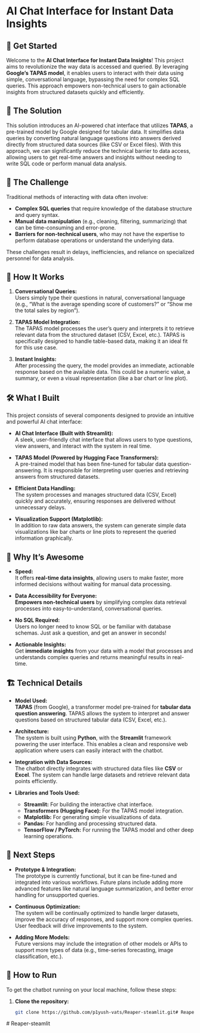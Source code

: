 # AI Chat Interface for Instant Data Insights  

## 💬 Get Started

Welcome to the **AI Chat Interface for Instant Data Insights**! This project aims to revolutionize the way data is accessed and queried. By leveraging **Google’s TAPAS model**, it enables users to interact with their data using simple, conversational language, bypassing the need for complex SQL queries. This approach empowers non-technical users to gain actionable insights from structured datasets quickly and efficiently.

## 🌟 The Solution

This solution introduces an AI-powered chat interface that utilizes **TAPAS**, a pre-trained model by Google designed for tabular data. It simplifies data queries by converting natural language questions into answers derived directly from structured data sources (like CSV or Excel files). With this approach, we can significantly reduce the technical barrier to data access, allowing users to get real-time answers and insights without needing to write SQL code or perform manual data analysis.

## 🚀 The Challenge

Traditional methods of interacting with data often involve:
- **Complex SQL queries** that require knowledge of the database structure and query syntax.
- **Manual data manipulation** (e.g., cleaning, filtering, summarizing) that can be time-consuming and error-prone.
- **Barriers for non-technical users**, who may not have the expertise to perform database operations or understand the underlying data.

These challenges result in delays, inefficiencies, and reliance on specialized personnel for data analysis.

## 🤖 How It Works

1. **Conversational Queries:**  
   Users simply type their questions in natural, conversational language (e.g., “What is the average spending score of customers?” or “Show me the total sales by region”).
   
2. **TAPAS Model Integration:**  
   The TAPAS model processes the user’s query and interprets it to retrieve relevant data from the structured dataset (CSV, Excel, etc.). TAPAS is specifically designed to handle table-based data, making it an ideal fit for this use case.

3. **Instant Insights:**  
   After processing the query, the model provides an immediate, actionable response based on the available data. This could be a numeric value, a summary, or even a visual representation (like a bar chart or line plot).

## 🛠️ What I Built

This project consists of several components designed to provide an intuitive and powerful AI chat interface:

- **AI Chat Interface (Built with Streamlit):**  
   A sleek, user-friendly chat interface that allows users to type questions, view answers, and interact with the system in real time.
   
- **TAPAS Model (Powered by Hugging Face Transformers):**  
   A pre-trained model that has been fine-tuned for tabular data question-answering. It is responsible for interpreting user queries and retrieving answers from structured datasets.
   
- **Efficient Data Handling:**  
   The system processes and manages structured data (CSV, Excel) quickly and accurately, ensuring responses are delivered without unnecessary delays.
   
- **Visualization Support (Matplotlib):**  
   In addition to raw data answers, the system can generate simple data visualizations like bar charts or line plots to represent the queried information graphically.

## 🎯 Why It’s Awesome

- **Speed:**  
   It offers **real-time data insights**, allowing users to make faster, more informed decisions without waiting for manual data processing.
   
- **Data Accessibility for Everyone:**  
   **Empowers non-technical users** by simplifying complex data retrieval processes into easy-to-understand, conversational queries.

- **No SQL Required:**  
   Users no longer need to know SQL or be familiar with database schemas. Just ask a question, and get an answer in seconds!

- **Actionable Insights:**  
   Get **immediate insights** from your data with a model that processes and understands complex queries and returns meaningful results in real-time.

## 🏗️ Technical Details

- **Model Used:**  
   **TAPAS** (from Google), a transformer model pre-trained for **tabular data question answering**. TAPAS allows the system to interpret and answer questions based on structured tabular data (CSV, Excel, etc.).
   
- **Architecture:**  
   The system is built using **Python**, with the **Streamlit** framework powering the user interface. This enables a clean and responsive web application where users can easily interact with the chatbot.

- **Integration with Data Sources:**  
   The chatbot directly integrates with structured data files like **CSV** or **Excel**. The system can handle large datasets and retrieve relevant data points efficiently.

- **Libraries and Tools Used:**
  - **Streamlit:** For building the interactive chat interface.
  - **Transformers (Hugging Face):** For the TAPAS model integration.
  - **Matplotlib:** For generating simple visualizations of data.
  - **Pandas:** For handling and processing structured data.
  - **TensorFlow / PyTorch:** For running the TAPAS model and other deep learning operations.

## 🏁 Next Steps

- **Prototype & Integration:**  
   The prototype is currently functional, but it can be fine-tuned and integrated into various workflows. Future plans include adding more advanced features like natural language summarization, and better error handling for unsupported queries.

- **Continuous Optimization:**  
   The system will be continually optimized to handle larger datasets, improve the accuracy of responses, and support more complex queries. User feedback will drive improvements to the system.

- **Adding More Models:**  
   Future versions may include the integration of other models or APIs to support more types of data (e.g., time-series forecasting, image classification, etc.).

## 📌 How to Run

To get the chatbot running on your local machine, follow these steps:

1. **Clone the repository:**
   ```bash
   git clone https://github.com/p1yush-vats/Reaper-steamlit.git#   R e a p e r - s t e a m l i t  
 #   R e a p e r - s t e a m l i t  
 